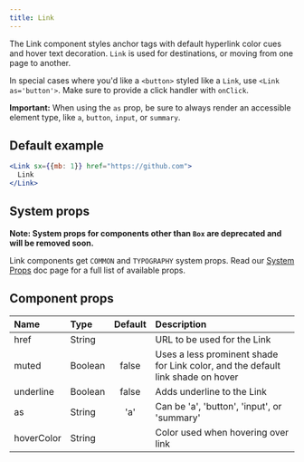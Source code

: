 ```yaml
---
title: Link
---
```


The Link component styles anchor tags with default hyperlink color cues and hover text decoration. `Link` is used for destinations, or moving from one page to another.

In special cases where you'd like a `<button>` styled like a `Link`, use `<Link as='button'>`. Make sure to provide a click handler with `onClick`.

**Important:** When using the `as` prop, be sure to always render an accessible element type, like `a`, `button`, `input`, or `summary`.

## Default example

```jsx live
<Link sx={{mb: 1}} href="https://github.com">
  Link
</Link>
```

## System props

**Note: System props for components other than `Box` are deprecated and will be removed soon.**

Link components get `COMMON` and `TYPOGRAPHY` system props. Read our [System Props](/system-props) doc page for a full list of available props.

## Component props

| Name       | Type    | Default | Description                                                                     |
| :--------- | :------ | :-----: | :------------------------------------------------------------------------------ |
| href       | String  |         | URL to be used for the Link                                                     |
| muted      | Boolean |  false  | Uses a less prominent shade for Link color, and the default link shade on hover |
| underline  | Boolean |  false  | Adds underline to the Link                                                      |
| as         | String  |   'a'   | Can be 'a', 'button', 'input', or 'summary'                                     |
| hoverColor | String  |         | Color used when hovering over link                                              |
